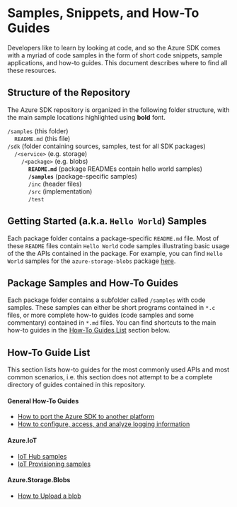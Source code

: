 # Samples, Snippets, and How-To Guides

Developers like to learn by looking at code, and so the Azure SDK comes with a myriad of code samples in the form of short code snippets, sample applications, and how-to guides. This document describes where to find all these resources.

## Structure of the Repository
The Azure SDK repository is organized in the following folder structure, with the main sample locations highlighted using **bold** font.

`/samples` (this folder)<br>
&nbsp;&nbsp;&nbsp;&nbsp;`README.md` (this file)<br>
`/sdk` (folder containing sources, samples, test for all SDK packages)<br>
&nbsp;&nbsp;&nbsp;&nbsp;`/<service>` (e.g. storage)<br>
&nbsp;&nbsp;&nbsp;&nbsp;&nbsp;&nbsp;&nbsp;&nbsp;`/<package>` (e.g. blobs)<br>
&nbsp;&nbsp;&nbsp;&nbsp;&nbsp;&nbsp;&nbsp;&nbsp;&nbsp;&nbsp;&nbsp;&nbsp;**`README.md`** (package READMEs contain hello world samples)<br>
&nbsp;&nbsp;&nbsp;&nbsp;&nbsp;&nbsp;&nbsp;&nbsp;&nbsp;&nbsp;&nbsp;&nbsp;**`/samples`** (package-specific samples)<br>
&nbsp;&nbsp;&nbsp;&nbsp;&nbsp;&nbsp;&nbsp;&nbsp;&nbsp;&nbsp;&nbsp;&nbsp;`/inc` (header files)<br>
&nbsp;&nbsp;&nbsp;&nbsp;&nbsp;&nbsp;&nbsp;&nbsp;&nbsp;&nbsp;&nbsp;&nbsp;`/src` (implementation)<br>
&nbsp;&nbsp;&nbsp;&nbsp;&nbsp;&nbsp;&nbsp;&nbsp;&nbsp;&nbsp;&nbsp;&nbsp;`/test`<br>

##  Getting Started (a.k.a. `Hello World`) Samples
Each package folder contains a package-specific `README.md` file. Most of these `README` files contain `Hello World` code samples illustrating basic usage of the the APIs contained in the package. For example, you can find `Hello World` samples for the `azure-storage-blobs` package [here](https://github.com/Azure/azure-sdk-for-c/blob/master/sdk/storage/blobs/README.md#examples).

## Package Samples and How-To Guides
Each package folder contains a subfolder called `/samples` with code samples. These samples can either be short programs contained in `*.c` files, or more complete how-to guides (code samples and some commentary) contained in `*.md` files. You can find shortcuts to the main how-to guides in the [How-To Guides List](#how-to-guide-list) section below.

## How-To Guide List
This section lists how-to guides for the most commonly used APIs and most common scenarios, i.e. this section does not attempt to be a complete directory of guides contained in this repository. 

#### General How-To Guides
- [How to port the Azure SDK to another platform](https://github.com/Azure/azure-sdk-for-c/tree/master/sdk/core/core#porting-the-azure-sdk-to-another-platform)
- [How to configure, access, and analyze logging information](https://github.com/Azure/azure-sdk-for-c/tree/master/sdk/core/core#logging-sdk-operations)

#### Azure.IoT
- [IoT Hub samples](https://github.com/Azure/azure-sdk-for-c/tree/master/sdk/iot/hub/samples#getting-started)
- [IoT Provisioning samples](https://github.com/Azure/azure-sdk-for-c/tree/master/sdk/iot/provisioning/samples#examples)


#### Azure.Storage.Blobs
- [How to Upload a blob](https://github.com/Azure/azure-sdk-for-c/blob/master/sdk/storage/blobs/samples/)
